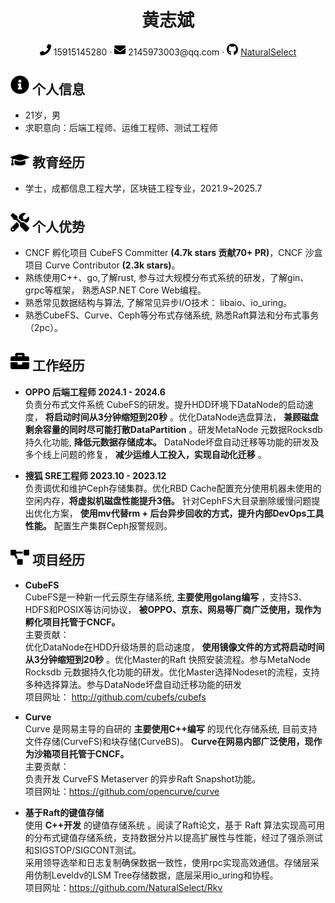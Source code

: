  <center>
     <h1>黄志斌</h1>
     <div>
         <span>
             <img src="assets/phone-solid.svg" width="18px">
             15915145280
         </span>
         ·
         <span>
             <img src="assets/envelope-solid.svg" width="18px">
             2145973003@qq.com
         </span>
         ·
         <span>
             <img src="assets/github-brands.svg" width="18px">
             <a href="https://github.com/NaturalSelect">NaturalSelect</a>
         </span>
         <!--
         之后考虑启用
         ·
         <span>
             <img src="assets/rss-solid.svg" width="18px">
             <a href="#">My Blog</a>
         </span> -->
     </div>
 </center>

 ## <img src="assets/info-circle-solid.svg" width="30px"> 个人信息
 - 21岁，男
 - 求职意向：后端工程师、运维工程师、测试工程师
 <!-- - 工作经验：0 年（校招可不填） -->
 <!-- - 期望薪资：0k（校招可不填） -->

## <img src="assets/graduation-cap-solid.svg" width="30px"> 教育经历

<!-- - 硕士，XXXX大学，计算机科学与技术专业，2016.9~2019.7 -->
- 学士，成都信息工程大学，区块链工程专业，2021.9~2025.7

## <img src="assets/tools-solid.svg" width="30px"> 个人优势

- CNCF 孵化项目 CubeFS Committer **(4.7k stars 贡献70+ PR)**，CNCF 沙盒项目 Curve Contributor **(2.3k stars)**。
- 熟练使用C++、go,了解rust, 参与过大规模分布式系统的研发，了解gin、grpc等框架， 熟悉ASP.NET Core Web编程。
- 熟悉常见数据结构与算法, 了解常见异步I/O技术： libaio、io_uring。
- 熟悉CubeFS、Curve、Ceph等分布式存储系统, 熟悉Raft算法和分布式事务（2pc）。

## <img src="assets/briefcase-solid.svg" width="30px"> 工作经历

- **OPPO 后端工程师 2024.1 - 2024.6**<br/>
   负责分布式文件系统 CubeFS的研发。提升HDD环境下DataNode的启动速度， **将启动时间从3分钟缩短到20秒** 。优化DataNode选盘算法， **兼顾磁盘剩余容量的同时尽可能打散DataPartition** 。研发MetaNode 元数据Rocksdb持久化功能, **降低元数据存储成本。** DataNode坏盘自动迁移等功能的研发及多个线上问题的修复， **减少运维人工投入，实现自动化迁移** 。

- **搜狐 SRE工程师 2023.10 - 2023.12**<br/>
   负责调优和维护Ceph存储集群。优化RBD Cache配置充分使用机器未使用的空闲内存，**将虚拟机磁盘性能提升3倍。** 针对CephFS大目录删除缓慢问题提出优化方案， **使用mv代替rm + 后台异步回收的方式，提升内部DevOps工具性能。** 配置生产集群Ceph报警规则。

## <img src="assets/project-diagram-solid.svg" width="30px"> 项目经历

- **CubeFS**<br/>
  CubeFS是一种新一代云原生存储系统, **主要使用golang编写** ，支持S3、HDFS和POSIX等访问协议， **被OPPO、京东、网易等厂商广泛使用，现作为孵化项目托管于CNCF。** <br/>
  主要贡献：<br/>
    优化DataNode在HDD升级场景的启动速度， **使用镜像文件的方式将启动时间从3分钟缩短到20秒** 。优化Master的Raft 快照安装流程。参与MetaNode Rocksdb 元数据持久化功能的研发。优化Master选择Nodeset的流程，支持多种选择算法。参与DataNode坏盘自动迁移功能的研发<br/>
  项目网址： http://github.com/cubefs/cubefs
  <!-- 使用一两句话描述项目的主要功能，然后介绍自己在项目中的角色，解决了什么问题，使用什么方式解决，比别人的方法相比有什么优势（尽量用数据来说明）。 -->

- **Curve**<br/>
  Curve 是网易主导的自研的 **主要使用C++编写** 的现代化存储系统, 目前支持文件存储(CurveFS)和块存储(CurveBS)。 **Curve在网易内部广泛使用，现作为沙箱项目托管于CNCF。**<br/>
  主要贡献：<br/>
    负责开发 CurveFS Metaserver 的异步Raft Snapshot功能。<br/>
  项目网址：https://github.com/opencurve/curve
- **基于Raft的键值存储**<br/>
  使用 **C++开发** 的键值存储系统 。阅读了Raft论文，基于 Raft 算法实现高可用的分布式键值存储系统，支持数据分片以提高扩展性与性能，经过了强杀测试和SIGSTOP/SIGCONT测试。<br/>
  采用领导选举和日志复制确保数据一致性，使用rpc实现高效通信。存储层采用仿制Leveldv的LSM Tree存储数据，底层采用io_uring和协程。<br/>
  项目网址：https://github.com/NaturalSelect/Rkv


  <!-- * 负责开发 **MetaNode的 [Rocksdb持久化](https://github.com/cubefs/cubefs/tree/develop-v3.5.0-metanode_rocksdb) 功能（on 3.5.0 ROADMAP）**。
  * 参与CubeFS [3.3.0](https://github.com/cubefs/cubefs/releases/tag/v3.3.0)的研发：
    * DataNode 限制最大 DataPartition 数量。 [#1946](https://github.com/cubefs/cubefs/pull/1946)
  * 参与CubeFS [3.3.1](https://github.com/cubefs/cubefs/releases/tag/v3.3.1)的研发：
    * MetaNode 审计日志。 [#2642](https://github.com/cubefs/cubefs/pull/2642) [#2789](https://github.com/cubefs/cubefs/pull/2789) [#2837](https://github.com/cubefs/cubefs/pull/2837) [#3179](https://github.com/cubefs/cubefs/pull/3179)
    * 合并MetaNode 获取卷信息的RPC以减少Master负载。 [#2775](https://github.com/cubefs/cubefs/pull/2775)
  * 参与CubeFS [3.3.2](https://github.com/cubefs/cubefs/releases/tag/v3.3.2)的研发以及BUG修复：
    * 卷冻结功能。 [#2537](https://github.com/cubefs/cubefs/pull/2537) [#2584](https://github.com/cubefs/cubefs/pull/2584)
    * DataNode启动加速， **使用镜像文件的方式将启动时间从3分钟缩短到20秒** 。[#3341](https://github.com/cubefs/cubefs/pull/3341)
    * Inode删除审计日志滚动。[#3206](https://github.com/cubefs/cubefs/pull/3206)
    * Master Raft Snapshot优化。 [#2124](https://github.com/cubefs/cubefs/pull/2124) [#3146](https://github.com/cubefs/cubefs/pull/3146)
  * 参与CubeFS 3.4.0的研发以及BUF修复：
    * qosClientId 分配优化。 [#2112](https://github.com/cubefs/cubefs/pull/2112)
    * 采集DataNode和MetaNode的负载并展示。 [#2097](https://github.com/cubefs/cubefs/pull/2097)
    * 重构节点选择算法，提供更多算法适配多个场景。 [#2353](https://github.com/cubefs/cubefs/pull/2353) [#2569](https://github.com/cubefs/cubefs/pull/2569) [#2829](https://github.com/cubefs/cubefs/pull/2829)
    * Extent删除流程优化。 [#3170](https://github.com/cubefs/cubefs/pull/3170)
    * 磁盘放置 DataPartition 算法优化， **兼顾磁盘剩余容量的同时尽可能打散负载**。
    * 与mentor一起开发坏盘自动化迁移功能。 -->